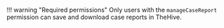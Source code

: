 !!! warning "Required permissions"
    Only users with the `manageCaseReport` permission can save and download case reports in TheHive.